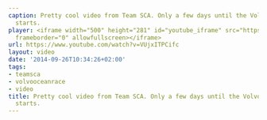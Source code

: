 ```yaml
---
caption: Pretty cool video from Team SCA. Only a few days until the Volvo Ocean Race
  starts.
player: <iframe width="500" height="281" id="youtube_iframe" src="https://www.youtube.com/embed/VUjxITPCifc?feature=oembed&amp;enablejsapi=1&amp;origin=https://safe.txmblr.com&amp;wmode=opaque"
  frameborder="0" allowfullscreen></iframe>
url: https://www.youtube.com/watch?v=VUjxITPCifc
layout: video
date: '2014-09-26T10:34:26+02:00'
tags:
- teamsca
- volvooceanrace
- video
title: Pretty cool video from Team SCA. Only a few days until the Volvo Ocean Race
  starts.
---
```

